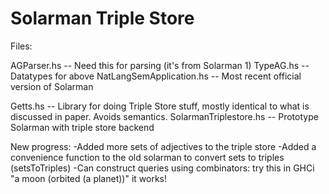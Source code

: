 # Solarman Triple Store

Files:

AGParser.hs -- Need this for parsing
(it's from Solarman 1)
TypeAG.hs -- Datatypes for above
NatLangSemApplication.hs -- Most recent official version of Solarman

Getts.hs -- Library for doing Triple Store stuff, mostly identical to what is discussed in paper.  Avoids semantics.
SolarmanTriplestore.hs -- Prototype Solarman with triple store backend

New progress:
-Added more sets of adjectives to the triple store
-Added a convenience function to the old solarman to convert sets to triples (setsToTriples)
-Can construct queries using combinators: try this in GHCi "a moon (orbited (a planet))" it works!

